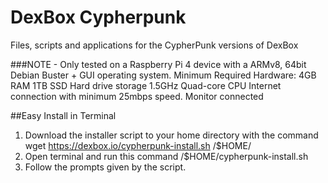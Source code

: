 # DexBox Cypherpunk
Files, scripts and applications for the CypherPunk versions of DexBox

###NOTE - Only tested on a Raspberry Pi 4 device with a ARMv8, 64bit Debian Buster + GUI  operating system.
Minimum Required Hardware:
4GB RAM
1TB SSD Hard drive storage
1.5GHz Quad-core CPU
Internet connection with minimum 25mbps speed.
Monitor connected

##Easy Install in Terminal
1. Download the installer script to your home directory with the command
wget https://dexbox.io/cypherpunk-install.sh /$HOME/
2. Open terminal and run this command
/$HOME/cypherpunk-install.sh
3. Follow the prompts given by the script.

